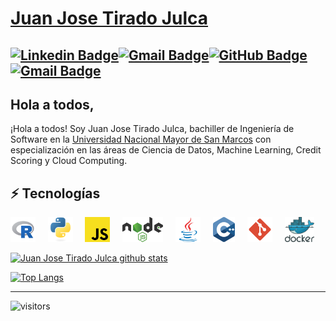 # [Juan Jose Tirado Julca](https://www.linkedin.com/in/juan-jose-tirado-julca-108b72248/) 
[![Linkedin Badge](https://img.shields.io/badge/-JuanJoseTiradoJ-blue?style=flat-square&logo=Linkedin&logoColor=white&link=https://www.linkedin.com/in/juan-jose-tirado-julca-108b72248/)](https://www.linkedin.com/in/juan-jose-tirado-julca-108b72248/)[![Gmail Badge](https://img.shields.io/badge/-connectwithjuan.tirado490@gmail.com-c14438?style=flat-square&logo=Gmail&logoColor=white&link=mailto:connectwithjuan.tirado490@gmail.com)](mailto:connectwithjuan.tirado490@gmail.com)[![GitHub Badge](https://img.shields.io/badge/-@JuanJoseTJ29-%23181717?style=flat-square&logo=github)](https://github.com/JuanJoseTJ29)[![Gmail Badge](https://img.shields.io/badge/-connectwithjuan.tirado@unmsm.edu.pe-c14438?style=flat-square&logo=Gmail&logoColor=white&link=mailto:connectwithjuan.tirado@unmsm.edu.pe)](mailto:connectwithjuan.tirado@unmsm.edu.pe)
---
## Hola a todos,
¡Hola a todos! Soy Juan Jose Tirado Julca, bachiller de Ingeniería de Software en la [Universidad Nacional Mayor de San Marcos](https://unmsm.edu.pe/) con especialización en las áreas de Ciencia de Datos, Machine Learning, Credit Scoring y Cloud Computing.


 ## ⚡ Tecnologías
  <img height="40" src="https://raw.githubusercontent.com/JuanJoseTJ29/JuanJoseTJ29/main/assets/R.svg"> &nbsp; &nbsp;
  <img height="40" src="https://raw.githubusercontent.com/JuanJoseTJ29/JuanJoseTJ29/main/assets/py.svg"> &nbsp; &nbsp;
  <img height="40" src="https://raw.githubusercontent.com/JuanJoseTJ29/JuanJoseTJ29/main/assets/javascript.svg"> &nbsp; &nbsp; 
  <img height="40" src="https://raw.githubusercontent.com/JuanJoseTJ29/JuanJoseTJ29/main/assets/nodejs.svg"> &nbsp; &nbsp; 
  <img height="40" src="https://raw.githubusercontent.com/JuanJoseTJ29/JuanJoseTJ29/main/assets/java.svg"> &nbsp; &nbsp; 
  <img height="40" src="https://raw.githubusercontent.com/JuanJoseTJ29/JuanJoseTJ29/main/assets/c%2B%2B.svg"> &nbsp; &nbsp; 
  <img height="40" src="https://raw.githubusercontent.com/JuanJoseTJ29/JuanJoseTJ29/main/assets/git.svg"> &nbsp; &nbsp; 
  <img height="40" src="https://raw.githubusercontent.com/JuanJoseTJ29/JuanJoseTJ29/main/assets/docker.svg">
<br/> 

[![Juan Jose Tirado Julca github stats](https://github-readme-stats.vercel.app/api?username=JuanJoseTJ29&show_icons=true&theme=algolia&include_all_commits=true)](https://github.com/anuraghazra/github-readme-stats)

[![Top Langs](https://github-readme-stats.vercel.app/api/top-langs/?username=JuanJoseTJ29&bg_color=160deg,485563,29323c&title_color=ffffff&text_color=ffffff&icon_color=fafafa&hide_border=true&langs_count=8&locale=es)](https://github.com/anuraghazra/github-readme-stats)

---

![visitors](https://visitor-badge.laobi.icu/badge?page_id=JuanJoseTJ29.JuanJoseTJ29&title=Visitas%20perfil) 



<!--
### Hi there 👋
**JuanJoseTJ29/JuanJoseTJ29** is a ✨ _special_ ✨ repository because its `README.md` (this file) appears on your GitHub profile.

Here are some ideas to get you started:

- 🔭 I’m currently working on ...
- 🌱 I’m currently learning ...
- 👯 I’m looking to collaborate on ...
- 🤔 I’m looking for help with ...
- 💬 Ask me about ...
- 📫 How to reach me: ...
- 😄 Pronouns: ...
- ⚡ Fun fact: ...
-->
